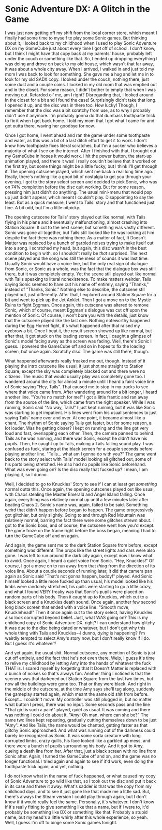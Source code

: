 # Sonic Adventure DX: A Glitch in the Game
I was just now getting off my shift from the local corner store, which meant I finally had some time to myself to play some Sonic games. But thinking about it, I looked back to my childhood when I used to play Sonic Adventure DX on my GameCube just about every time I got off of school. I don't know, but I think I might have that copy back at my parents' house, probably left under the couch or something like that. So, I ended up dropping everything I was doing and drove on back to my old house, which wasn't that far away, it was about a whole city away. When I arrived, I walked in and just told my mom I was back to look for something. She gave me a hug and let me in to look for my old SADX copy. I looked under the couch, nothing there, just some dust and a couple coins. I looked in my old room that was emptied out and in the closet. For some reason, I didn't bother to empty that when I was moving out. Retarded ol' me, am I right? Disregarding that, I looked around in the closet for a bit and I found the case! Surprisingly didn't take that long. I opened it up, and the disc was in there too. How lucky! Though, I remember that the disc was a bit scratchy from use, as to why I probably didn't use it anymore. I'm probably gonna do that dumbass toothpaste trick to fix it when I get back home. I told my mom that I got what I came for and got outta there, waving her goodbye for now.

Once I got home, I went ahead and ran the game under some toothpaste and water, as this was a bit of a last ditch effort to get it to work. I don't know how toothpaste fixes literal scratches, but I'm a sucker who believes a majority of what I see on the internet. After I finished with that, I brought out my GameCube in hopes it would work. I hit the power button, the start-up animation played, and there it was! I really couldn't believe that it worked on the first try, but some things might be a little fucky, but I think I'll get through it. The opening cutscene played, which sent me back a real long time ago. Really, there's nothing like a good bit of nostalgia to get you through your evening. I got to the story select screen and decided to pick Sonic, who was on 74% completion before the disc quit working. But for some reason, pressing him just didn't do anything. The usual mini-menu that would pop up just didn't appear, which meant I couldn't play. Disappointing to say the least. But as a quick measure, I went to Tails' story and that functioned just fine. A bit odd, but I'm a little nitpicky.

The opening cutscene for Tails' story played out like normal, with Tails flying in his plane and it eventually malfunctioning, almost crashing into Station Square. It cut to the next scene, but something was vastly different. Sonic was gone all together, but Tails still looked like he was looking at him despite the fact there was nothing there. As a matter of fact, It Doesn't Matter was replaced by a bunch of garbled noises trying to make itself out into a song. I scratched my head, but again, this disc wasn't in the best condition to begin with, so I shouldn't really be *that* surprised. The next scene played and the song was still the mess of sounds it was last time. Usually Sonic would have a voice line, but the only real sign of dialogue from Sonic, or Sonic as a whole, was the fact that the dialogue box was still there, but it was completely empty. Yet the scene still played out like normal with Tails speaking to literal nonexistence. To make matters weirder, Tails saying Sonic seemed to have cut his name off entirely, saying "Thanks," instead of "Thanks, Sonic." Nothing else to describe, the cutscene still played out, just differently. After that, I explored around Station Square for a bit and went to pick up the Jet Anklet. Then I got a move on to the Mystic Ruins to fight Eggman. Once again, this cutscene was altered to remove Sonic, which of course, meant Eggman's dialogue was cut off upon the mention of Sonic. Of course, I won't bore you with the details, just know that the cutscene played like the last one. Nothing noteworthy happened during the Egg Hornet fight, it's what happened after that raised my eyebrow a bit. Once I beat it, the result screen showed up like normal, but after that, it got stuck on the loading screen. In fact, I caught a glimpse of Sonic's model facing away as the screen was fading. Well, there's Sonic I guess. I powered the GameCube off and on in hopes to fix the loading screen, but once again. Scratchy disc. The game was still there, though.

What happened afterwards really freaked me out, though. Instead of it playing the intro cutscene like usual, it just shot me straight to Station Square, except the sky was completely blacked out and there were no citizens. The music that would usually play was completely gone too. I wandered around the city for almost a minute until I heard a faint voice line of Sonic saying "Hey, Tails". That caused me to stop in my tracks to see where that voice came from. After wandering around for a bit longer, I heard another line. "You're no match for me!" I got a little frantic and ran away from the source of the line, which came from the right speaker. While I was running, Sonic said "No way, Tails!" I just kept running, but it was like Sonic was starting to get impatient. His lines went from his usual sentences to just saying Tails' name over and over. At one point, it became almost like a chant. The rhythm of Sonic saying Tails got faster, but for some reason, a lot louder. Was he getting closer? I kept on running and the line got very loud and fast, overlapping each other. Then, the camera panned to behind Tails as he was running, and there was Sonic, except he didn't have his pupils. Then, he caught up to Tails, making a Tails falling sound play. I was confused as fuck, staring at the black screen for a couple seconds before playing another line. "Tails... what am I gonna do with you?" The game went back to the story select with Tails' model looking all glitched out, some of his parts being stretched. He also had no pupils like Sonic beforehand. What was even going on? Is the disc really that fucked up? I mean, I am playing it, so I dunno.

Well, I decided to go to Knuckles' Story to see if I can at least get *something* normal outta this. Once again, the opening cutscenes played out like usual, with Chaos stealing the Master Emerald and Angel Island falling. Once again, everything was relatively normal up until a few minutes later after beating Chaos 2. Sonic's name was, again, failed to be said. Something weird that didn't happen before began to happen. The game progressively got glitchier, but only slightly. Going to and through Red Mountain was relatively normal, barring the fact there were some glitches strewn about. I got to the Sonic boss, and of course, the cutscene went how you'd except. The game froze on the frame right before the boss began, meaning I had to turn the GameCube off and on again.

And again, the game sent me to the dark Station Square from before, except something was different. The props like the street lights and cars were also gone. I was left to run around the dark city again, except now I know what to avoid. Once again, I heard a quiet voice from Sonic. "Hey, Knuckles!" Of course, I got a move on to run away from that *thing* from the direction of its voice line. About a couple seconds of running later, it did that camera pan again as Sonic said "That's not gonna happen, buddy!" played. And Sonic himself looked a little more fucked up than usual, his model looked like his limbs were randomly stretched, his quills were starting to go a little crazy, and what I found VERY freaky was that Sonic's pupils were placed on random parts of his body. Then it caught up to Knuckles, which cut to a black screen and a Knuckles death sound. Once again, another few second long black screen that ended with a voice line. "Smooth move, Knucklehead!" Then it once again cut to the story select, having Knuckles also look corrupted beyond belief. Just, what WAS going on? This is my childhood copy of Sonic Adventure DX, right? I can understand how glitchy it was due to the disc being dated or whatever, but I don't get why this whole thing with Tails and Knuckles--I dunno, *dying* is happening? I'm weirdly tempted to select Amy's story now, but I don't really know if I do. But I guess it's whatever? 

And yet again, the usual shit. Normal cutscene, any mention of Sonic is just cut off entirely, and the fact that he's not even there. Welp, I guess it's time to relive my childhood by letting Amy into the hands of whatever the fuck THAT is. I scared myself by forgetting that It Doesn't Matter is replaced with a bunch of noises so that's always fun. Another thing I noticed is that the scenery was that darkened out Station Square from the last two times, but now all the buildings were gone too. That or they were black. And right in the middle of the cutscene, at the time Amy says she'll tag along, suddenly the gameplay started again, which meant the same old shit from before. Except... I couldn't move. My controller was still plugged in, but no matter what button I press, there was no input. Some seconds pass and the line "That girl is such a pain!" played, quiet as usual. It was coming and there was nothing I could do about it. "Amy! Oh man, where can she be?" The same two lines kept repeating, gradually cutting themselves down to be just "Amy". And like Tails, the name would be chanted, getting faster as that glitchy Sonic approached. And what was running out of the darkness could barely be recognized as Sonic. It was some sorta creature with long corrupted limbs, crazy quills, his face looked like a garbled up mess, and there were a bunch of pupils surrounding his body. And it got to Amy, cueing a death line from her. After that, just a black screen with no line from Sonic after. Again, I turned the GameCube off and on, and the game was no longer functional. I tried again and again to see if it'd work, even doing the toothpaste trick again, and yet, nothing.

I do not know what in the name of fuck happened, or what caused my copy of Sonic Adventure to go wild like that, so I took out the disc and put it back in its case and threw it away. What's sadder is that was the copy from my childhood days, and to see it just gone like that made me a little sad. But, there's always the Steam version I could play through again, but I don't know if it would really feel the same. Personally, it's whatever. I don't know if it's really fitting to give something like that a name, but if I were to, it'd probably be something like DX or something like that. Probably a stupid name, but my head's a little whirly after this whole experience, so yeah. Well, I guess I'm off to binge some Sonic games tonight.
